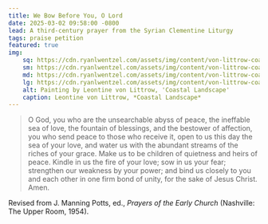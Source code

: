 ```yaml
---
title: We Bow Before You, O Lord
date: 2025-03-02 09:58:00 -0800
lead: A third-century prayer from the Syrian Clementine Liturgy
tags: praise petition
featured: true
img:
    sq: https://cdn.ryanlwentzel.com/assets/img/content/von-littrow-coastal-landscape-sq.webp
    sm: https://cdn.ryanlwentzel.com/assets/img/content/von-littrow-coastal-landscape-sm.webp
    md: https://cdn.ryanlwentzel.com/assets/img/content/von-littrow-coastal-landscape-md.webp
    lg: https://cdn.ryanlwentzel.com/assets/img/content/von-littrow-coastal-landscape-lg.webp
    alt: Painting by Leontine von Littrow, 'Coastal Landscape'
    caption: Leontine von Littrow, *Coastal Landscape*
---
```


> O God, you who are the unsearchable abyss of peace, the ineffable sea of love, the fountain of blessings, and the bestower of affection, you who send peace to those who receive it, open to us this day the sea of your love, and water us with the abundant streams of the riches of your grace. Make us to be children of quietness and heirs of peace. Kindle in us the fire of your love; sow in us your fear; strengthen our weakness by your power; and bind us closely to you and each other in one firm bond of unity, for the sake of Jesus Christ. Amen.

Revised from J. Manning Potts, ed., *Prayers of the Early Church* (Nashville: The Upper Room, 1954).